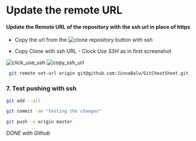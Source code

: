 
# Update the remote URL 

#### Update the Remote URL of the repository with the ssh url in place of https

- Copy the url from the ![clone repository](../images/clone_repo.png) button with ssh

- Copy Clone with ssh URL - Clock *Use SSH* as in first screenshot

![click_use_ssh](../images/click_use_ssh.png) ![copy_ssh_url](../images/copy_ssh_url.png)

```bash
 git remote set-url origin git@github.com:JinnaBalu/GitCheatSheet.git
```

### 7. Test pushing with ssh

```bash
git add --all

git commit -am "testing the changes"

git push -u origin master
```

*DONE with Github*
